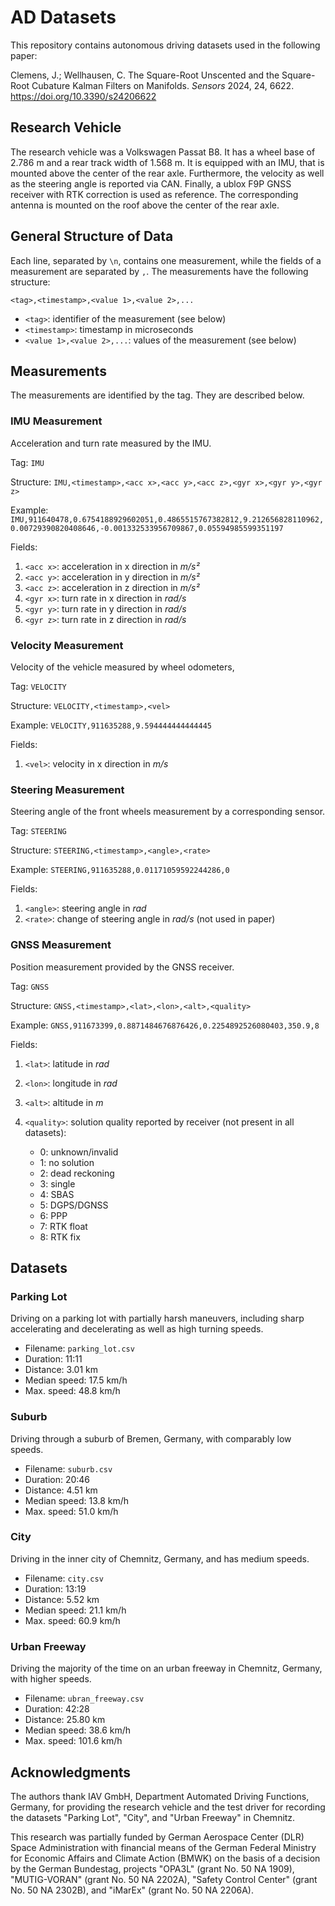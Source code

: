 # AD Datasets

This repository contains autonomous driving datasets used in the following paper:

Clemens, J.; Wellhausen, C. The Square-Root Unscented and the Square-Root Cubature Kalman Filters on Manifolds. *Sensors* 2024, 24, 6622. https://doi.org/10.3390/s24206622 

## Research Vehicle

The research vehicle was a Volkswagen Passat B8.
It has a wheel base of 2.786 m and a rear track width of 1.568 m.
It is equipped with an IMU, that is mounted above the center of the rear axle.
Furthermore, the velocity as well as the steering angle is reported via CAN.
Finally, a ublox F9P GNSS receiver with RTK correction is used as reference.
The corresponding antenna is mounted on the roof above the center of the rear axle.


## General Structure of Data

Each line, separated by `\n`, contains one measurement, while the fields of a measurement are separated by `,`.
The measurements have the following structure:

    <tag>,<timestamp>,<value 1>,<value 2>,...

* `<tag>`: identifier of the measurement (see below)
* `<timestamp>`: timestamp in microseconds
* `<value 1>,<value 2>,...`: values of the measurement (see below)

## Measurements

The measurements are identified by the tag.
They are described below.

### IMU Measurement 

Acceleration and turn rate measured by the IMU.

Tag: `IMU`

Structure: `IMU,<timestamp>,<acc x>,<acc y>,<acc z>,<gyr x>,<gyr y>,<gyr z>`

Example: `IMU,911640478,0.6754188929602051,0.4865515767382812,9.212656828110962,0.00729390820408646,-0.001332533956709867,0.05594985599351197`

Fields:

1. `<acc x>`: acceleration in x direction in *m/s²*
1. `<acc y>`: acceleration in y direction in *m/s²*
1. `<acc z>`: acceleration in z direction in *m/s²*
1. `<gyr x>`: turn rate in x direction in *rad/s*
1. `<gyr y>`: turn rate in y direction in *rad/s*
1. `<gyr z>`: turn rate in z direction in *rad/s*


### Velocity Measurement

Velocity of the vehicle measured by wheel odometers,

Tag: `VELOCITY`

Structure: `VELOCITY,<timestamp>,<vel>`

Example: `VELOCITY,911635288,9.594444444444445`

Fields:

1. `<vel>`: velocity in x direction in *m/s*


### Steering Measurement

Steering angle of the front wheels measurement by a corresponding sensor.

Tag: `STEERING`

Structure: `STEERING,<timestamp>,<angle>,<rate>`

Example: `STEERING,911635288,0.01171059592244286,0`

Fields:

1. `<angle>`: steering angle in *rad*
1. `<rate>`: change of steering angle in *rad/s* (not used in paper)


### GNSS Measurement

Position measurement provided by the GNSS receiver.

Tag: `GNSS`

Structure: `GNSS,<timestamp>,<lat>,<lon>,<alt>,<quality>`

Example: `GNSS,911673399,0.8871484676876426,0.2254892526080403,350.9,8`

Fields:

1. `<lat>`: latitude in *rad*
1. `<lon>`: longitude in *rad*
1. `<alt>`: altitude in *m*
1. `<quality>`: solution quality reported by receiver (not present in all datasets):

    * 0: unknown/invalid
    * 1: no solution
    * 2: dead reckoning
    * 3: single
    * 4: SBAS
    * 5: DGPS/DGNSS
    * 6: PPP
    * 7: RTK float
    * 8: RTK fix

## Datasets

### Parking Lot

Driving on a parking lot with partially harsh maneuvers, including sharp accelerating and decelerating as well as high turning speeds.

* Filename: `parking_lot.csv`
* Duration: 11:11
* Distance: 3.01 km
* Median speed: 17.5 km/h
* Max. speed: 48.8 km/h

### Suburb

Driving through a suburb of Bremen, Germany, with comparably low speeds.

* Filename: `suburb.csv`
* Duration: 20:46
* Distance: 4.51 km
* Median speed: 13.8 km/h
* Max. speed: 51.0 km/h

### City

Driving in the inner city of Chemnitz, Germany, and has medium speeds.

* Filename: `city.csv`
* Duration: 13:19
* Distance: 5.52 km
* Median speed: 21.1 km/h
* Max. speed: 60.9 km/h

### Urban Freeway

Driving the majority of the time on an urban freeway in Chemnitz, Germany, with higher speeds.

* Filename: `ubran_freeway.csv`
* Duration: 42:28
* Distance: 25.80 km
* Median speed: 38.6 km/h
* Max. speed: 101.6 km/h


## Acknowledgments

The authors thank IAV GmbH, Department Automated Driving Functions, Germany, for providing the research vehicle and the test driver for recording the datasets "Parking Lot", "City", and "Urban Freeway" in Chemnitz.

This research was partially funded by German Aerospace Center (DLR) Space Administration with financial means of the German Federal Ministry for Economic Affairs and Climate Action (BMWK) on the basis of a decision by the German Bundestag, projects "OPA3L" (grant No. 50 NA 1909), "MUTIG-VORAN" (grant No. 50 NA 2202A), "Safety Control Center" (grant No. 50 NA 2302B), and "iMarEx" (grant No. 50 NA 2206A).
